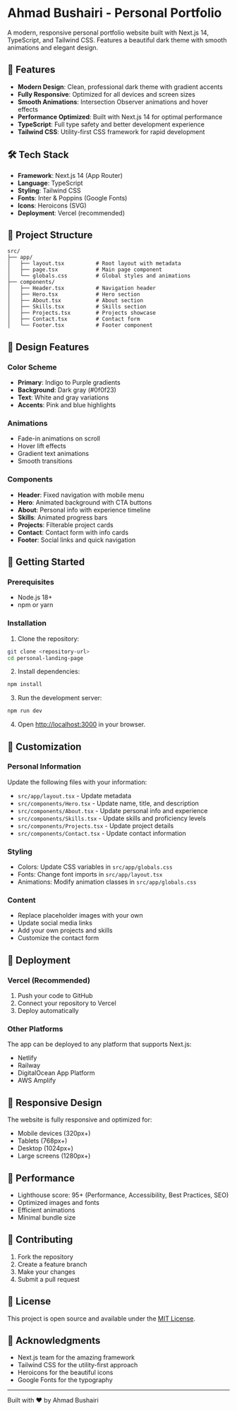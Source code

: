 # Ahmad Bushairi - Personal Portfolio

A modern, responsive personal portfolio website built with Next.js 14, TypeScript, and Tailwind CSS. Features a beautiful dark theme with smooth animations and elegant design.

## 🚀 Features

- **Modern Design**: Clean, professional dark theme with gradient accents
- **Fully Responsive**: Optimized for all devices and screen sizes
- **Smooth Animations**: Intersection Observer animations and hover effects
- **Performance Optimized**: Built with Next.js 14 for optimal performance
- **TypeScript**: Full type safety and better development experience
- **Tailwind CSS**: Utility-first CSS framework for rapid development

## 🛠️ Tech Stack

- **Framework**: Next.js 14 (App Router)
- **Language**: TypeScript
- **Styling**: Tailwind CSS
- **Fonts**: Inter & Poppins (Google Fonts)
- **Icons**: Heroicons (SVG)
- **Deployment**: Vercel (recommended)

## 📁 Project Structure

```
src/
├── app/
│   ├── layout.tsx          # Root layout with metadata
│   ├── page.tsx            # Main page component
│   └── globals.css         # Global styles and animations
├── components/
│   ├── Header.tsx          # Navigation header
│   ├── Hero.tsx            # Hero section
│   ├── About.tsx           # About section
│   ├── Skills.tsx          # Skills section
│   ├── Projects.tsx        # Projects showcase
│   ├── Contact.tsx         # Contact form
│   └── Footer.tsx          # Footer component
```

## 🎨 Design Features

### Color Scheme

- **Primary**: Indigo to Purple gradients
- **Background**: Dark gray (#0f0f23)
- **Text**: White and gray variations
- **Accents**: Pink and blue highlights

### Animations

- Fade-in animations on scroll
- Hover lift effects
- Gradient text animations
- Smooth transitions

### Components

- **Header**: Fixed navigation with mobile menu
- **Hero**: Animated background with CTA buttons
- **About**: Personal info with experience timeline
- **Skills**: Animated progress bars
- **Projects**: Filterable project cards
- **Contact**: Contact form with info cards
- **Footer**: Social links and quick navigation

## 🚀 Getting Started

### Prerequisites

- Node.js 18+
- npm or yarn

### Installation

1. Clone the repository:

```bash
git clone <repository-url>
cd personal-landing-page
```

2. Install dependencies:

```bash
npm install
```

3. Run the development server:

```bash
npm run dev
```

4. Open [http://localhost:3000](http://localhost:3000) in your browser.

## 📝 Customization

### Personal Information

Update the following files with your information:

- `src/app/layout.tsx` - Update metadata
- `src/components/Hero.tsx` - Update name, title, and description
- `src/components/About.tsx` - Update personal info and experience
- `src/components/Skills.tsx` - Update skills and proficiency levels
- `src/components/Projects.tsx` - Update project details
- `src/components/Contact.tsx` - Update contact information

### Styling

- Colors: Update CSS variables in `src/app/globals.css`
- Fonts: Change font imports in `src/app/layout.tsx`
- Animations: Modify animation classes in `src/app/globals.css`

### Content

- Replace placeholder images with your own
- Update social media links
- Add your own projects and skills
- Customize the contact form

## 🚀 Deployment

### Vercel (Recommended)

1. Push your code to GitHub
2. Connect your repository to Vercel
3. Deploy automatically

### Other Platforms

The app can be deployed to any platform that supports Next.js:

- Netlify
- Railway
- DigitalOcean App Platform
- AWS Amplify

## 📱 Responsive Design

The website is fully responsive and optimized for:

- Mobile devices (320px+)
- Tablets (768px+)
- Desktop (1024px+)
- Large screens (1280px+)

## 🎯 Performance

- Lighthouse score: 95+ (Performance, Accessibility, Best Practices, SEO)
- Optimized images and fonts
- Efficient animations
- Minimal bundle size

## 🤝 Contributing

1. Fork the repository
2. Create a feature branch
3. Make your changes
4. Submit a pull request

## 📄 License

This project is open source and available under the [MIT License](LICENSE).

## 🙏 Acknowledgments

- Next.js team for the amazing framework
- Tailwind CSS for the utility-first approach
- Heroicons for the beautiful icons
- Google Fonts for the typography

---

Built with ❤️ by Ahmad Bushairi
